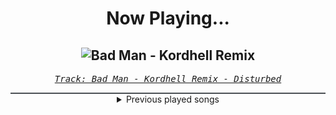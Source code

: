 <div align="center"> 
<h1>Now Playing...</h1>

![Bad Man - Kordhell Remix](https://i.scdn.co/image/ab67616d00001e02a4304cb1273a7fbaa0a47d3e)
--
_<samp><a href="https://open.spotify.com/track/3iebfHmYMs8dUcAC5qSQ8Y">Track: Bad Man - Kordhell Remix - Disturbed</a></samp>_

<div style="border: 1px #4B5054 solid"></div>
<details>
  <summary>
    Previous played songs
  </summary>
  <table>
    <thead>
      <tr>
        <th>
          Artist
        </th>
        <th>
          Song
        </th>
        <th>
          Link
        </th>
      </tr>
    </thead>
    <tbody>
      <tr><td>Disturbed</td><td>Bad Man - Kordhell Remix</td><td><a href="https://open.spotify.com/track/3iebfHmYMs8dUcAC5qSQ8Y">https://open.spotify.com/track/3iebfHmYMs8dUcAC5qSQ8Y</a></td></tr><tr><td>Disturbed</td><td>Bad Man - Kordhell Remix</td><td><a href="https://open.spotify.com/track/3iebfHmYMs8dUcAC5qSQ8Y">https://open.spotify.com/track/3iebfHmYMs8dUcAC5qSQ8Y</a></td></tr><tr><td>Disturbed</td><td>Bad Man - Kordhell Remix</td><td><a href="https://open.spotify.com/track/3iebfHmYMs8dUcAC5qSQ8Y">https://open.spotify.com/track/3iebfHmYMs8dUcAC5qSQ8Y</a></td></tr><tr><td>Disturbed</td><td>Bad Man - Kordhell Remix</td><td><a href="https://open.spotify.com/track/3iebfHmYMs8dUcAC5qSQ8Y">https://open.spotify.com/track/3iebfHmYMs8dUcAC5qSQ8Y</a></td></tr><tr><td>Lø Spirit</td><td>Good Enough</td><td><a href="https://open.spotify.com/track/5jdO3mqM4kFFATE3CtrNG7">https://open.spotify.com/track/5jdO3mqM4kFFATE3CtrNG7</a></td></tr><tr><td>Annisokay</td><td>Calamity</td><td><a href="https://open.spotify.com/track/2BhO5MD5myhWXL82di1W8v">https://open.spotify.com/track/2BhO5MD5myhWXL82di1W8v</a></td></tr><tr><td>Motionless In White</td><td>Sign Of Life</td><td><a href="https://open.spotify.com/track/73QoCfWJJWbRYmm5nCH5Y2">https://open.spotify.com/track/73QoCfWJJWbRYmm5nCH5Y2</a></td></tr><tr><td>blessthefall</td><td>Wake The Dead</td><td><a href="https://open.spotify.com/track/7cLEpyYMAgQh3x0oX6scp3">https://open.spotify.com/track/7cLEpyYMAgQh3x0oX6scp3</a></td></tr><tr><td>Imminence</td><td>Desolation</td><td><a href="https://open.spotify.com/track/3ZD0qLiUdLVn1eWDfDhaq2">https://open.spotify.com/track/3ZD0qLiUdLVn1eWDfDhaq2</a></td></tr><tr><td>Versus Me</td><td>Terrified</td><td><a href="https://open.spotify.com/track/0wCT2ivXYnHssIDf2n3LV6">https://open.spotify.com/track/0wCT2ivXYnHssIDf2n3LV6</a></td></tr><tr><td>Concrete Castles</td><td>So Addicted</td><td><a href="https://open.spotify.com/track/72481BV5mKDaDStZ9cTaAR">https://open.spotify.com/track/72481BV5mKDaDStZ9cTaAR</a></td></tr><tr><td>Self Deception</td><td>Fight Fire With Gasoline</td><td><a href="https://open.spotify.com/track/78frUxVotRtpMrNMcyYtns">https://open.spotify.com/track/78frUxVotRtpMrNMcyYtns</a></td></tr><tr><td>Daughtry</td><td>Separate Ways (Worlds Apart)</td><td><a href="https://open.spotify.com/track/7goFhrbCC2m2HI3EbBYgU4">https://open.spotify.com/track/7goFhrbCC2m2HI3EbBYgU4</a></td></tr><tr><td>Motionless In White</td><td>Masterpiece</td><td><a href="https://open.spotify.com/track/3c9kVsKF68xMzlS0NikVn3">https://open.spotify.com/track/3c9kVsKF68xMzlS0NikVn3</a></td></tr><tr><td>Disturbed</td><td>Bad Man - Kordhell Remix</td><td><a href="https://open.spotify.com/track/3iebfHmYMs8dUcAC5qSQ8Y">https://open.spotify.com/track/3iebfHmYMs8dUcAC5qSQ8Y</a></td></tr><tr><td>Disturbed</td><td>Bad Man - Kordhell Remix</td><td><a href="https://open.spotify.com/track/3iebfHmYMs8dUcAC5qSQ8Y">https://open.spotify.com/track/3iebfHmYMs8dUcAC5qSQ8Y</a></td></tr><tr><td>Disturbed</td><td>Bad Man - Kordhell Remix</td><td><a href="https://open.spotify.com/track/3iebfHmYMs8dUcAC5qSQ8Y">https://open.spotify.com/track/3iebfHmYMs8dUcAC5qSQ8Y</a></td></tr><tr><td>Orbit Culture</td><td>From The Inside</td><td><a href="https://open.spotify.com/track/6ROHkoMA1RohwSGFgnEQzI">https://open.spotify.com/track/6ROHkoMA1RohwSGFgnEQzI</a></td></tr><tr><td>Orbit Culture</td><td>From The Inside</td><td><a href="https://open.spotify.com/track/6ROHkoMA1RohwSGFgnEQzI">https://open.spotify.com/track/6ROHkoMA1RohwSGFgnEQzI</a></td></tr><tr><td>ENMA</td><td>9 Schwertscheiden</td><td><a href="https://open.spotify.com/track/1aXNdmw4aJ1zlctiTjV1iC">https://open.spotify.com/track/1aXNdmw4aJ1zlctiTjV1iC</a></td></tr>
    </tbody>
  </table>
</details>

</div>
